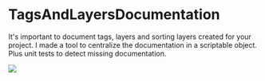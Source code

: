 # TagsAndLayersDocumentation

It's important to document tags, layers and sorting layers created for your project. I made a tool to centralize the documentation in a scriptable object. Plus unit tests to detect missing documentation.

![](https://pbs.twimg.com/media/Dn95ZPOXgAI7Z8N.jpg)




